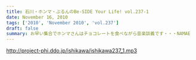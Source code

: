 ```yaml
---
title: 石川・ホンマ・ぶるんのBe-SIDE Your Life! vol.237-1
date: November 16, 2010
tags: ['2010', 'November 2010', 'vol.237']
draft: false
summary: お早い集合でホンマさんはチョコレートを食べながら音楽談義です・・・NAMAE
---
```


http://project-phi.ddo.jp/ishikawa/ishikawa237_1.mp3